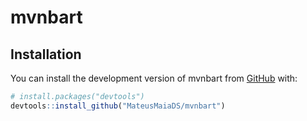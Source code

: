 
<!-- README.md is generated from README.Rmd. Please edit that file -->

# mvnbart

## Installation

You can install the development version of mvnbart from
[GitHub](https://github.com/) with:

``` r
# install.packages("devtools")
devtools::install_github("MateusMaiaDS/mvnbart")
```
